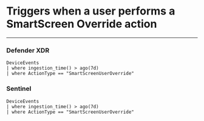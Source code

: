 # Triggers when a user performs a SmartScreen Override action
----
### Defender XDR

```KQL
DeviceEvents
| where ingestion_time() > ago(7d)
| where ActionType == "SmartScreenUserOverride"
```
### Sentinel
```KQL
DeviceEvents
| where ingestion_time() > ago(7d)
| where ActionType == "SmartScreenUserOverride"
```



